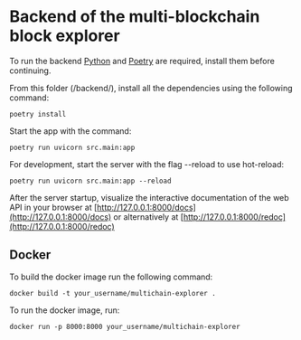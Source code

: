 # Backend of the multi-blockchain block explorer


To run the backend [Python](https://www.python.org/) and [Poetry](https://python-poetry.org/) are required, install them before continuing.

From this folder (/backend/), install all the dependencies using the following command:

    poetry install

Start the app with the command:

    poetry run uvicorn src.main:app

For development, start the server with the flag --reload to use hot-reload:

    poetry run uvicorn src.main:app --reload


After the server startup, visualize the interactive documentation of the web API in your browser at  [http://127.0.0.1:8000/docs](http://127.0.0.1:8000/docs) or alternatively at [http://127.0.0.1:8000/redoc](http://127.0.0.1:8000/redoc) 


## Docker

To build the docker image run the following command:

    docker build -t your_username/multichain-explorer .

To run the docker image, run:

    docker run -p 8000:8000 your_username/multichain-explorer

    

